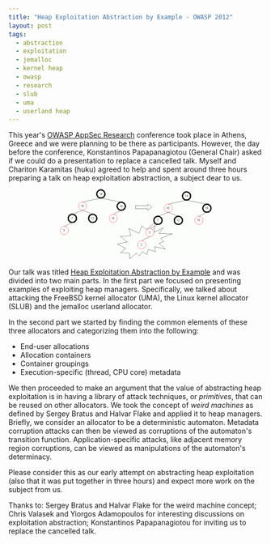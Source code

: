 ```yaml
---
title: "Heap Exploitation Abstraction by Example - OWASP 2012"
layout: post
tags:
  - abstraction
  - exploitation
  - jemalloc
  - kernel heap
  - owasp
  - research
  - slub
  - uma
  - userland heap
---
```

This year's [OWASP AppSec Research](http://2012.appsec.eu/) conference took
place in Athens, Greece and we were planning to be there as participants.
However, the day before the conference, Konstantinos Papapanagiotou (General Chair)
asked if we could do a presentation to replace a cancelled talk. Myself and Chariton 
Karamitas (huku) agreed to help and spent around three hours preparing a talk on heap 
exploitation abstraction, a subject dear to us.

<p align="center">
<img src="/public/heap_weird_machine.png" width="300" height="138"/>
</p>

Our talk was titled [Heap Exploitation Abstraction by
Example](https://speakerdeck.com/argp/heap-exploitation-abstraction-by-example)
and was divided into two main parts. In the first part we focused on presenting 
examples of exploiting heap managers. Specifically, we talked about attacking 
the FreeBSD kernel allocator (UMA), the Linux kernel allocator (SLUB) and the 
jemalloc userland allocator.

In the second part we started by finding the common elements of these three 
allocators and categorizing them into the following:

  * End-user allocations
  * Allocation containers
  * Container groupings
  * Execution-specific (thread, CPU core) metadata

We then proceeded to make an argument that the value of abstracting heap 
exploitation is in having a library of attack techniques, or *primitives*, that 
can be reused on other allocators. We took the concept of *weird machines* as 
defined by Sergey Bratus and Halvar Flake and applied it to heap managers. 
Briefly, we consider an allocator to be a deterministic automaton. Metadata 
corruption attacks can then be viewed as corruptions of the automaton's 
transition function. Application-specific attacks, like adjacent memory region 
corruptions, can be viewed as manipulations of the automaton's determinacy.

Please consider this as our early attempt on abstracting heap exploitation 
(also that it was put together in three hours) and expect more work on the 
subject from us.

Thanks to: Sergey Bratus and Halvar Flake for the weird machine concept; Chris 
Valasek and Yiorgos Adamopoulos for interesting discussions on exploitation 
abstraction; Konstantinos Papapanagiotou for inviting us to replace the 
cancelled talk.
